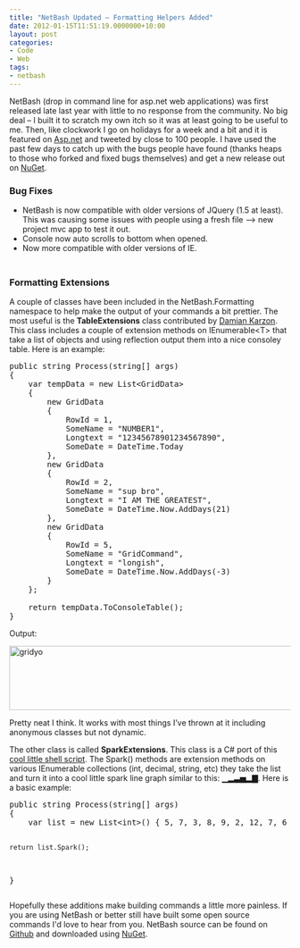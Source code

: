 ```yaml
---
title: "NetBash Updated – Formatting Helpers Added"
date: 2012-01-15T11:51:19.0000000+10:00
layout: post
categories:
- Code
- Web
tags:
- netbash
---
```


<p>NetBash (drop in command line for asp.net web applications) was first released late last year with little to no response from the community. No big deal – I built it to scratch my own itch so it was at least going to be useful to me. Then, like clockwork I go on holidays for a week and a bit and it is featured on <a href="http://asp.net" target="_blank">Asp.net</a> and tweeted by close to 100 people. I have used the past few days to catch up with the bugs people have found (thanks heaps to those who forked and fixed bugs themselves) and get a new release out on <a href="http://nuget.org/packages/NetBash" target="_blank">NuGet</a>.</p> <h3>Bug Fixes</h3> <p> <ul> <li>NetBash is now compatible with older versions of JQuery (1.5 at least). This was causing some issues with people using a fresh file –&gt; new project mvc app to test it out.  <li>Console now auto scrolls to bottom when opened.  <li>Now more compatible with older versions of IE.</li></ul> <h3 style="padding-top: 20px">Formatting Extensions</h3> <p>A couple of classes have been included in the NetBash.Formatting namespace to help make the output of your commands a bit prettier. The most useful is the <strong>TableExtensions</strong> class contributed by <a href="https://twitter.com/#!/d1k_is" target="_blank">Damian Karzon</a>. This class includes a couple of extension methods on IEnumerable&lt;T&gt; that take a list of objects and using reflection output them into a nice consoley table. Here is an example:</p>

<pre class="prettyprint">public string Process(string[] args)
{
    var tempData = new List&lt;GridData&gt;
    {
        new GridData
        {
            RowId = 1,
            SomeName = "NUMBER1",
            Longtext = "12345678901234567890",
            SomeDate = DateTime.Today
        },
        new GridData
        {
            RowId = 2,
            SomeName = "sup bro",
            Longtext = "I AM THE GREATEST",
            SomeDate = DateTime.Now.AddDays(21)
        },
        new GridData
        {
            RowId = 5,
            SomeName = "GridCommand",
            Longtext = "longish",
            SomeDate = DateTime.Now.AddDays(-3)
        }
    };

    return tempData.ToConsoleTable();
}</pre>
<p>Output:</p>
<p><a href="http://lukencode.com/wp-content/uploads/2012/01/gridyo.png"><img style="background-image: none; border-right-width: 0px; padding-left: 0px; padding-right: 0px; display: inline; border-top-width: 0px; border-bottom-width: 0px; border-left-width: 0px; padding-top: 0px" title="gridyo" border="0" alt="gridyo" src="http://lukencode.com/wp-content/uploads/2012/01/gridyo_thumb.png" width="624" height="115"></a></p>
<p>Pretty neat I think. It works with most things I’ve thrown at it including anonymous classes but not dynamic.</p>
<p>The other class is called <strong>SparkExtensions</strong>. This class is a C# port of this <a href="https://github.com/holman/spark" target="_blank">cool little shell script</a>. The Spark() methods are extension methods on various IEnumerable collections (int, decimal, string, etc) they take the list and turn it into a cool little spark line graph similar to this: ▁▂▃▅▂▇. Here is a basic example:</p><pre class="brush: csharp;">public string Process(string[] args)
{
    var list = new List&lt;int&gt;() { 5, 7, 3, 8, 9, 2, 12, 7, 6 };

    return list.Spark();
}</pre>
<p>Hopefully these additions make building commands a little more painless. If you are using NetBash or better still have built some open source commands I'd love to hear from you. NetBash source can be found on <a href="https://github.com/lukencode/NetBash" target="_blank">Github</a> and downloaded using <a href="http://nuget.org/packages/NetBash" target="_blank">NuGet</a>.</p>